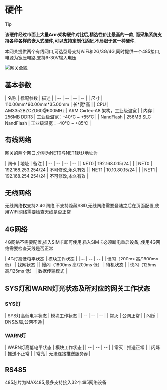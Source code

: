 # 硬件
> [!Tip]
> **该硬件经过市面上大量Arm架构硬件对比后,精选性价比最高的一款, 而采集系统支持各种各样的嵌入式硬件,可以支持定制化适配,不局限于这一种硬件.** 


本网关提供两个有线网口,可选型号支持WiFi和2G/3G/4G,同时提供一个485接口,电源为宽压电路,支持9-30V输入电压.

![网关全貌](/img/iotbox.jpg)

## 基本参数

| 名称 | 标配参数 | 描述 |
| -- | -- | -- | -- |
| 尺寸 | 110.00mm\*90.00mm\*35.00mm | 长\*宽\*高 |
| CPU | AM3352BZCZD60@600MHz | ARM Cortex-A8 架构，工业级温宽 |
| 内存 | 256MB DDR3 | 工业级温宽：-40℃ ~ +85℃ |
| NandFlash | 256MB SLC NandFlash | 工业级温宽：-40℃ ~ +85℃ |

## 有线网络

网关的两个网口,分别为NET0与NET1默认地址为

| 网卡 | 地址 | 备注 |
| -- | -- | -- | -- |
| NET0 | 192.168.0.15/24 |  |
| NET0 | 192.168.253.254/24 | 不可修改,永久有效 |
| NET1 | 10.10.80.15/24 |  |
| NET1 | 192.168.254.254/24 | 不可修改,永久有效 |

## 无线网络

无线网络**仅**支持2.4G网络,不支持隐藏SSID,无线网络需要登陆之后在页面配置,使用WiFi网络需要检查天线是否正常

## 4G网络

4G网络不需要配置,插入SIM卡即可使用,插入SIM卡必须断电重启设备,,使用4G网络需要检查天线是否正常

| 4G灯高低电平状态 | 模块工作状态 |
| -- | -- | -- |
| 慢闪（200ms 高/1800ms 低） | 找网状态 |
| 慢闪（1800ms 高/200ms 低） | 待机状态 |
| 快闪（125ms 高/125ms 低） | 数据传输模式 |

## SYS灯和WARN灯光状态及所对应的网关工作状态
### SYS灯
| SYS灯高低电平状态 | 模块工作状态 |
| -- | -- | -- |
| 常灭 | 公网正常 |
| 闪烁 | DNS故障,公网不通 |

### WARN灯
| WARN灯高低电平状态 | 模块工作状态 |
| -- | -- | -- |
| 常灭 | 推送正常 |
| 闪烁 | 推送不正常 |
| 常亮 | 无法连接推送服务器 |

## RS485

485芯片为MAX485,最多支持接入32个485网络设备




